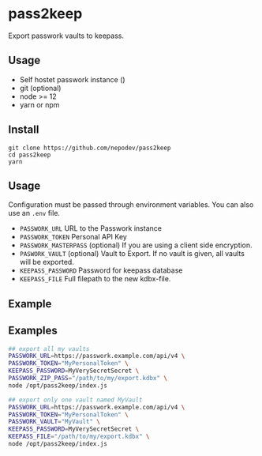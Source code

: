 # pass2keep

Export passwork vaults to keepass.

## Usage

* Self hostet passwork instance ()
* git (optional)
* node >= 12
* yarn or npm

## Install

```shell
git clone https://github.com/nepodev/pass2keep
cd pass2keep
yarn
```

## Usage

Configuration must be passed through environment variables. You can also use an `.env` file.

* `PASSWORK_URL` URL to the Passwork instance
* `PASSWORK_TOKEN` Personal API Key
* `PASSWORK_MASTERPASS` (optional) If you are using a client side encryption.
* `PASWORK_VAULT` (optional) Vault to Export. If no vault is given, all vaults will be exported. 
* `KEEPASS_PASSWORD` Password for keepass database
* `KEEPASS_FILE` Full filepath to the new kdbx-file.

## Example

## Examples

```bash
## export all my vaults
PASSWORK_URL=https://passwork.example.com/api/v4 \
PASSWORK_TOKEN="MyPersonalToken" \
KEEPASS_PASSWORD=MyVerySecretSecret \
PASSWORK_ZIP_PASS="/path/to/my/export.kdbx" \
node /opt/pass2keep/index.js
```

```bash
## export only one vault named MyVault
PASSWORK_URL=https://passwork.example.com/api/v4 \
PASSWORK_TOKEN="MyPersonalToken" \
PASSWORK_VAULT="MyVault" \
KEEPASS_PASSWORD=MyVerySecretSecret \
KEEPASS_FILE="/path/to/my/export.kdbx" \
node /opt/pass2keep/index.js
```
